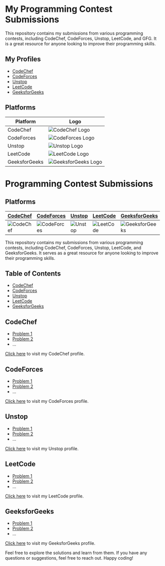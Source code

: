 # My Programming Contest Submissions

This repository contains my submissions from various programming contests, including CodeChef, CodeForces, Unstop, LeetCode, and GFG. It is a great resource for anyone looking to improve their programming skills.

## My Profiles

- [CodeChef](https://www.codechef.com/users/your_username)
- [CodeForces](https://codeforces.com/profile/your_username)
- [Unstop](https://unstop.com/profile/your_username)
- [LeetCode](https://leetcode.com/your_username/)
- [GeeksforGeeks](https://auth.geeksforgeeks.org/user/your_username/profile)

## Platforms

| Platform | Logo |
| --- | --- |
| CodeChef | ![CodeChef Logo](https://s3.amazonaws.com/codechef_shared/sites/all/themes/abessive/logo.svg) |
| CodeForces | ![CodeForces Logo](https://codeforces.org/s/91515/images/codeforces-logo-with-telegram.png) |
| Unstop | ![Unstop Logo](https://d8it4huxumps7.cloudfront.net/uploads/images/unstop/svg/unstop-logo.svg) |
| LeetCode | ![LeetCode Logo](https://assets.leetcode.com/static_assets/public/webpack_bundles/images/logo-dark.e99485d9b.svg) |
| GeeksforGeeks | ![GeeksforGeeks Logo](https://media.geeksforgeeks.org/wp-content/cdn-uploads/gfg_200x200-min.png) |

# Programming Contest Submissions

## Platforms

| [CodeChef](https://www.codechef.com/users/your_codechef_profile) | [CodeForces](https://codeforces.com/profile/your_codeforces_profile) | [Unstop](https://www.unstop.com/users/your_unstop_profile) | [LeetCode](https://leetcode.com/your_leetcode_profile) | [GeeksforGeeks](https://auth.geeksforgeeks.org/user/your_gfg_profile) |
|---|---|---|---|---|
| ![CodeChef](https://raw.githubusercontent.com/simple-icons/simple-icons/develop/icons/codechef.svg) | ![CodeForces](https://raw.githubusercontent.com/simple-icons/simple-icons/develop/icons/codeforces.svg) | ![Unstop](https://d8it4huxumps7.cloudfront.net/uploads/images/unstop/svg/unstop-logo.svg) | ![LeetCode](https://raw.githubusercontent.com/simple-icons/simple-icons/develop/icons/leetcode.svg) | ![GeeksforGeeks](https://raw.githubusercontent.com/simple-icons/simple-icons/develop/icons/geeksforgeeks.svg) |

This repository contains my submissions from various programming contests, including CodeChef, CodeForces, Unstop, LeetCode, and GeeksforGeeks. It serves as a great resource for anyone looking to improve their programming skills.

## Table of Contents

- [CodeChef](#codechef)
- [CodeForces](#codeforces)
- [Unstop](#unstop)
- [LeetCode](#leetcode)
- [GeeksforGeeks](#geeksforgeeks)

## CodeChef

* [Problem 1](codechef/problem1.py)
* [Problem 2](codechef/problem2.cpp)
* ...

[Click here](https://www.codechef.com/users/your_codechef_profile) to visit my CodeChef profile.

## CodeForces

* [Problem 1](codeforces/problem1.java)
* [Problem 2](codeforces/problem2.py)
* ...

[Click here](https://codeforces.com/profile/your_codeforces_profile) to visit my CodeForces profile.

## Unstop

* [Problem 1](unstop/problem1.cpp)
* [Problem 2](unstop/problem2.java)
* ...

[Click here](https://www.unstop.com/users/your_unstop_profile) to visit my Unstop profile.

## LeetCode

* [Problem 1](leetcode/problem1.py)
* [Problem 2](leetcode/problem2.cpp)
* ...

[Click here](https://leetcode.com/your_leetcode_profile) to visit my LeetCode profile.

## GeeksforGeeks

* [Problem 1](gfg/problem1.java)
* [Problem 2](gfg/problem2.py)
* ...

[Click here](https://auth.geeksforgeeks.org/user/your_gfg_profile) to visit my GeeksforGeeks profile.

Feel free to explore the solutions and learn from them. If you have any questions or suggestions, feel free to reach out. Happy coding!

